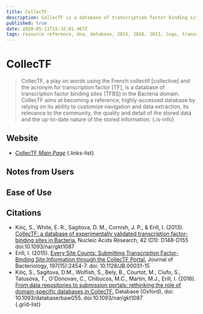 ```yaml
---
title: CollecTF
description: CollecTF is a database of transcription factor binding sites (TFBS) in the Bacteria domain.
published: true
date: 2020-05-11T15:32:01.467Z
tags: resource reference, dna, database, 2015, 2016, 2013, logo, transcription
---
```


# CollecTF

> CollecTF, a play on words using the French collectif [collective] and the acronym for transcription factor [TF], is a database of transcription factor binding sites (TFBS) in the Bacteria domain.
&NewLine;
CollecTF aims at becoming a reference, highly-accessed database by relying on its ability to customize navigation and data extraction, its relevance to the community, the quality and detail of the stored data and the up-to-date nature of the stored information.
{.is-info}

## Website

- [CollecTF *Main Page*](http://collectf.umbc.edu/browse/home/)
{.links-list}

## Notes from Users

## Ease of Use

## Citations

- Kılıç, S., White, E. R., Sagitova, D. M., Cornish, J. P., & Erill, I. (2013). [CollecTF: a database of experimentally validated transcription factor-binding sites in Bacteria.](https://academic.oup.com/database/article/doi/10.1093/database/baw055/2630369) Nucleic Acids Research, 42 (D1): D148-D155 doi:10.1093/nar/gkt1087 
- Erill, I. (2015). [Every Site Counts: Submitting Transcription Factor-Binding Site Information through the CollecTF Portal.](https://jb.asm.org/content/197/15/2454.long) Journal of Bacteriology, 197(15):2454-7. doi: 10.1128/JB.00031-15
- Kılıç, S., Sagitova, D.M., Wolfish, S., Bely, B., Courtot, M., Ciufo, S., Tatusova, T., O'Donovan, C., Chibucos, M.C., Martin, M.J., Erill, I. (2016). [From data repositories to submission portals: rethinking the role of domain-specific databases in CollecTF.](https://academic.oup.com/nar/article/42/D1/D156/1051934) Database (Oxford), doi: 10.1093/database/baw055. doi:10.1093/nar/gkt1087	
{.grid-list}